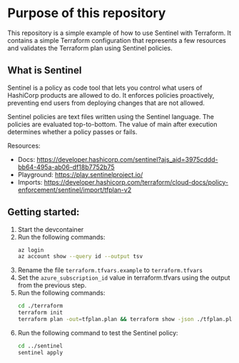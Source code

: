 # Purpose of this repository

This repository is a simple example of how to use Sentinel with Terraform. It contains a simple Terraform configuration that represents a few resources and validates the Terraform plan using Sentinel policies. 

## What is Sentinel

Sentinel is a policy as code tool that lets you control what users of HashiCorp products are allowed to do. It enforces policies proactively, preventing end users from deploying changes that are not allowed.

Sentinel policies are text files written using the Sentinel language. The policies are evaluated top-to-bottom. The value of main after execution determines whether a policy passes or fails.

Resources:
* Docs: https://developer.hashicorp.com/sentinel?ajs_aid=3975cddd-bb64-495a-ab06-df18b7752b75
* Playground: https://play.sentinelproject.io/
* Imports: https://developer.hashicorp.com/terraform/cloud-docs/policy-enforcement/sentinel/import/tfplan-v2

## Getting started:

1. Start the devcontainer
1. Run the following commands:
    ```bash
    az login
    az account show --query id --output tsv
1. Rename the file `terraform.tfvars.example` to `terraform.tfvars`
1. Set the `azure_subscription_id` value in terraform.tfvars using the output from the previous step.
1. Run the following commands:
    ```bash
    cd ./terraform
    terraform init
    terraform plan -out=tfplan.plan && terraform show -json ./tfplan.plan > tfplan.json
    ```
1. Run the following command to test the Sentinel policy:
    ```bash
    cd ../sentinel
    sentinel apply
    ```